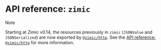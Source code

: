 # API reference: `zimic`

> [!NOTE]
>
> Starting at Zimic v0.14, the resources previously in `zimic` (`JSONValue` and `JSONSerialized`) are now exported by
> [`@zimic/http`](https://www.npmjs.com/package/@zimic/http). See the [API reference: `@zimic/http`](api‐zimic‐http) for
> more information.
